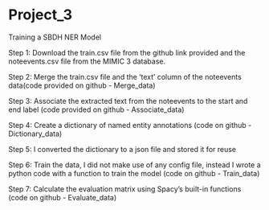 # Project_3
Training a SBDH NER Model

Step 1: Download the train.csv file from the github link provided and the noteevents.csv file from the MIMIC 3 database.

Step 2: Merge the train.csv file and the ‘text’ column of the noteevents data(code provided on github - Merge_data)

Step 3: Associate the extracted text from the noteevents to the start and end label (code provided on github - Associate_data)

Step 4: Create a dictionary of named entity annotations (code on github - Dictionary_data)

Step 5: I converted the dictionary to a json file and stored it for reuse

Step 6: Train the data, I did not make use of any config file, instead I wrote a python code with a function to train the model (code on github - Train_data)

Step 7: Calculate the evaluation matrix using Spacy’s built-in functions (code on github - Evaluate_data)

